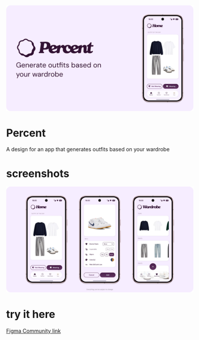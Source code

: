 ![Thumbnail](https://github.com/bruce10panda/Percent/blob/main/images/thumbnail%20(2).png)
# Percent
A design for an app that generates outfits based on your wardrobe

# screenshots
![App Screenshots](https://github.com/bruce10panda/Percent/blob/main/images/screenshots.png)

# try it here
[Figma Community link](https://www.figma.com/community/file/1534220225999149692)
